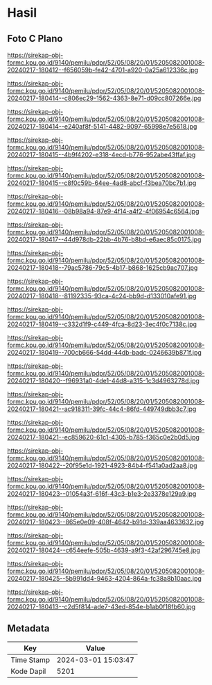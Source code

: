 # Hasil

## Foto C Plano

https://sirekap-obj-formc.kpu.go.id/9140/pemilu/pdpr/52/05/08/20/01/5205082001008-20240217-180412--f656059b-fe42-4701-a920-0a25a612336c.jpg

https://sirekap-obj-formc.kpu.go.id/9140/pemilu/pdpr/52/05/08/20/01/5205082001008-20240217-180414--c806ec29-1562-4363-8e71-d09cc807266e.jpg

https://sirekap-obj-formc.kpu.go.id/9140/pemilu/pdpr/52/05/08/20/01/5205082001008-20240217-180414--e240af8f-5141-4482-9097-65998e7e5618.jpg

https://sirekap-obj-formc.kpu.go.id/9140/pemilu/pdpr/52/05/08/20/01/5205082001008-20240217-180415--4b9f4202-e318-4ecd-b776-952abe43ffaf.jpg

https://sirekap-obj-formc.kpu.go.id/9140/pemilu/pdpr/52/05/08/20/01/5205082001008-20240217-180415--c8f0c59b-64ee-4ad8-abcf-f3bea70bc7b1.jpg

https://sirekap-obj-formc.kpu.go.id/9140/pemilu/pdpr/52/05/08/20/01/5205082001008-20240217-180416--08b98a94-87e9-4f14-a4f2-4f06954c6564.jpg

https://sirekap-obj-formc.kpu.go.id/9140/pemilu/pdpr/52/05/08/20/01/5205082001008-20240217-180417--44d978db-22bb-4b76-b8bd-e6aec85c0175.jpg

https://sirekap-obj-formc.kpu.go.id/9140/pemilu/pdpr/52/05/08/20/01/5205082001008-20240217-180418--79ac5786-79c5-4b17-b868-1625cb9ac707.jpg

https://sirekap-obj-formc.kpu.go.id/9140/pemilu/pdpr/52/05/08/20/01/5205082001008-20240217-180418--81192335-93ca-4c24-bb9d-d133010afe91.jpg

https://sirekap-obj-formc.kpu.go.id/9140/pemilu/pdpr/52/05/08/20/01/5205082001008-20240217-180419--c332d1f9-c449-4fca-8d23-3ec4f0c7138c.jpg

https://sirekap-obj-formc.kpu.go.id/9140/pemilu/pdpr/52/05/08/20/01/5205082001008-20240217-180419--700cb666-54dd-44db-badc-0246639b871f.jpg

https://sirekap-obj-formc.kpu.go.id/9140/pemilu/pdpr/52/05/08/20/01/5205082001008-20240217-180420--f96931a0-4de1-44d8-a315-1c3d4963278d.jpg

https://sirekap-obj-formc.kpu.go.id/9140/pemilu/pdpr/52/05/08/20/01/5205082001008-20240217-180421--ac918311-39fc-44c4-86fd-449749dbb3c7.jpg

https://sirekap-obj-formc.kpu.go.id/9140/pemilu/pdpr/52/05/08/20/01/5205082001008-20240217-180421--ec859620-61c1-4305-b785-f365c0e2b0d5.jpg

https://sirekap-obj-formc.kpu.go.id/9140/pemilu/pdpr/52/05/08/20/01/5205082001008-20240217-180422--20f95e1d-1921-4923-84b4-f541a0ad2aa8.jpg

https://sirekap-obj-formc.kpu.go.id/9140/pemilu/pdpr/52/05/08/20/01/5205082001008-20240217-180423--01054a3f-616f-43c3-b1e3-2e3378e129a9.jpg

https://sirekap-obj-formc.kpu.go.id/9140/pemilu/pdpr/52/05/08/20/01/5205082001008-20240217-180423--865e0e09-408f-4642-b91d-339aa4633632.jpg

https://sirekap-obj-formc.kpu.go.id/9140/pemilu/pdpr/52/05/08/20/01/5205082001008-20240217-180424--c654eefe-505b-4639-a9f3-42af296745e8.jpg

https://sirekap-obj-formc.kpu.go.id/9140/pemilu/pdpr/52/05/08/20/01/5205082001008-20240217-180425--5b991dd4-9463-4204-864a-fc38a8b10aac.jpg

https://sirekap-obj-formc.kpu.go.id/9140/pemilu/pdpr/52/05/08/20/01/5205082001008-20240217-180413--c2d5f814-ade7-43ed-854e-b1ab0f18fb60.jpg


## Metadata

| Key        | Value               |
| ---------- | ------------------- |
| Time Stamp | 2024-03-01 15:03:47 |
| Kode Dapil | 5201                |



